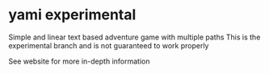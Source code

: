 # yami experimental
Simple and linear text based adventure game with multiple paths
This is the experimental branch and is not guaranteed to work properly

See website for more in-depth information
